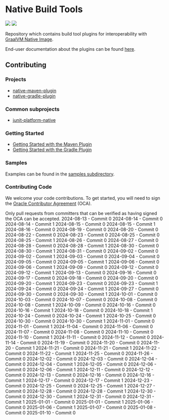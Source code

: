 # Native Build Tools
![](https://github.com/graalvm/native-build-tools/actions/workflows/test-native-gradle-plugin.yml/badge.svg)
![](https://github.com/graalvm/native-build-tools/actions/workflows/test-native-maven-plugin.yml/badge.svg)

Repository which contains build tool plugins for interoperability with [GraalVM Native Image](https://www.graalvm.org/reference-manual/native-image/).

End-user documentation about the plugins can be found [here](https://graalvm.github.io/native-build-tools/).

## Contributing
### Projects
 * [native-maven-plugin](native-maven-plugin/README.md)
 * [native-gradle-plugin](native-gradle-plugin/README.md)

### Common subprojects
 * [junit-platform-native](common/junit-platform-native/README.md)

### Getting Started

* [Getting Started with the Maven Plugin](https://graalvm.github.io/native-build-tools/latest/maven-plugin-quickstart.html)
* [Getting Started with the Gradle Plugin](https://graalvm.github.io/native-build-tools/latest/gradle-plugin-quickstart.html)

### Samples

Examples can be found in the [samples subdirectory](samples).

### Contributing Code
We welcome your code contributions. To get started, you will need to sign the [Oracle Contributor Agreement](https://oca.opensource.oracle.com) (OCA).

Only pull requests from committers that can be verified as having signed the OCA can be accepted.
2024-08-13 - Commit 0
2024-08-14 - Commit 0
2024-08-14 - Commit 1
2024-08-15 - Commit 0
2024-08-15 - Commit 1
2024-08-16 - Commit 0
2024-08-19 - Commit 0
2024-08-20 - Commit 0
2024-08-22 - Commit 0
2024-08-23 - Commit 0
2024-08-25 - Commit 0
2024-08-25 - Commit 1
2024-08-26 - Commit 0
2024-08-27 - Commit 0
2024-08-28 - Commit 0
2024-08-28 - Commit 1
2024-08-30 - Commit 0
2024-08-30 - Commit 1
2024-08-31 - Commit 0
2024-09-02 - Commit 0
2024-09-02 - Commit 1
2024-09-03 - Commit 0
2024-09-04 - Commit 0
2024-09-05 - Commit 0
2024-09-05 - Commit 1
2024-09-06 - Commit 0
2024-09-06 - Commit 1
2024-09-09 - Commit 0
2024-09-12 - Commit 0
2024-09-12 - Commit 1
2024-09-13 - Commit 0
2024-09-16 - Commit 0
2024-09-17 - Commit 0
2024-09-18 - Commit 0
2024-09-20 - Commit 0
2024-09-20 - Commit 1
2024-09-23 - Commit 0
2024-09-23 - Commit 1
2024-09-24 - Commit 0
2024-09-24 - Commit 1
2024-09-27 - Commit 0
2024-09-30 - Commit 0
2024-09-30 - Commit 1
2024-10-01 - Commit 0
2024-10-03 - Commit 0
2024-10-07 - Commit 0
2024-10-08 - Commit 0
2024-10-08 - Commit 1
2024-10-09 - Commit 0
2024-10-16 - Commit 0
2024-10-16 - Commit 1
2024-10-18 - Commit 0
2024-10-18 - Commit 1
2024-10-24 - Commit 0
2024-10-24 - Commit 1
2024-10-25 - Commit 0
2024-10-30 - Commit 0
2024-10-30 - Commit 1
2024-11-01 - Commit 0
2024-11-01 - Commit 1
2024-11-04 - Commit 0
2024-11-06 - Commit 0
2024-11-07 - Commit 0
2024-11-08 - Commit 0
2024-11-10 - Commit 0
2024-11-10 - Commit 1
2024-11-11 - Commit 0
2024-11-12 - Commit 0
2024-11-14 - Commit 0
2024-11-19 - Commit 0
2024-11-20 - Commit 0
2024-11-20 - Commit 1
2024-11-21 - Commit 0
2024-11-21 - Commit 1
2024-11-22 - Commit 0
2024-11-22 - Commit 1
2024-11-25 - Commit 0
2024-11-26 - Commit 0
2024-12-02 - Commit 0
2024-12-03 - Commit 0
2024-12-04 - Commit 0
2024-12-04 - Commit 1
2024-12-05 - Commit 0
2024-12-06 - Commit 0
2024-12-06 - Commit 1
2024-12-11 - Commit 0
2024-12-12 - Commit 0
2024-12-13 - Commit 0
2024-12-16 - Commit 0
2024-12-16 - Commit 1
2024-12-17 - Commit 0
2024-12-17 - Commit 1
2024-12-23 - Commit 0
2024-12-25 - Commit 0
2024-12-25 - Commit 1
2024-12-27 - Commit 0
2024-12-28 - Commit 0
2024-12-28 - Commit 1
2024-12-30 - Commit 0
2024-12-30 - Commit 1
2024-12-31 - Commit 0
2024-12-31 - Commit 1
2025-01-01 - Commit 0
2025-01-01 - Commit 1
2025-01-06 - Commit 0
2025-01-06 - Commit 1
2025-01-07 - Commit 0
2025-01-08 - Commit 0
2025-01-10 - Commit 0
